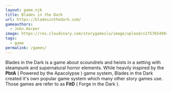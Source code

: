```yaml
---
layout: game.njk
title: Blades in the Dark
url: https://bladesinthedark.com/
gameauthors:
  - John.Harper
image: https://res.cloudinary.com/storygamesla/image/upload/v1757654994/BWh368_qw5icb.webp
tags:
  - game
permalink: /games/
---
```

Blades in the Dark is a game about scoundrels and heists in a setting with steampunk and supernatural horror elements. While heavily inspired by the **PbtA** ( Powered by the Apacolypse ) game system, Blades in the Dark created it's own popular game system which many other story games use. Those games are refer to as **FitD** ( Forge in the Dark ). 
